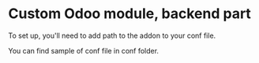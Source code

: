 # Custom Odoo module, backend part

To set up, you'll need to add path to the addon to your conf file.

You can find sample of conf file in conf folder.

